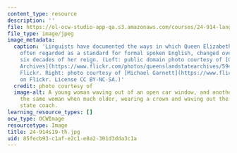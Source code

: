 ```yaml
---
content_type: resource
description: ''
file: https://ol-ocw-studio-app-qa.s3.amazonaws.com/courses/24-914-language-variation-and-change-spring-2019/85fecb93c1afe2c1e8a2301d3dda3c1a_24-914s19-th.jpg
file_type: image/jpeg
image_metadata:
  caption: 'Linguists have documented the ways in which Queen Elizabeth II''s accent,
    often regarded as a standard for formal spoken English, changed over the first
    six decades of her reign. (Left: public domain photo courtesy of [Queensland State
    Archives](https://www.flickr.com/photos/queenslandstatearchives/5948493361/) on
    Flickr. Right: photo courtesy of [Michael Garnett](https://www.flickr.com/photos/mikepaws/14158876579/)
    on Flickr. License CC BY-NC-SA.)'
  credit: photo courtesy of
  image-alt: A young woman waving out of an open car window, and another image of
    the same woman when much older, wearing a crown and waving out the window of a
    state coach.
learning_resource_types: []
ocw_type: OCWImage
resourcetype: Image
title: 24-914s19-th.jpg
uid: 85fecb93-c1af-e2c1-e8a2-301d3dda3c1a
---
```

